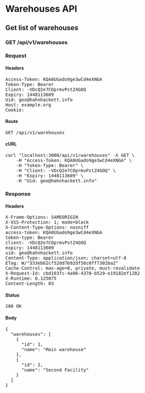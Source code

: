 # Warehouses API

## Get list of warehouses

### GET /api/v1/warehouses
### Request

#### Headers

<pre>Access-Token: KQA0UGado9ge3wCd4eXNGA
Token-Type: Bearer
Client: -VDcQ2e7COprmvPstZ4GOQ
Expiry: 1448113609
Uid: geo@hahnhackett.info
Host: example.org
Cookie: </pre>

#### Route

<pre>GET /api/v1/warehouses</pre>

#### cURL

<pre class="request">curl &quot;localhost:3000/api/v1/warehouses&quot; -X GET \
	-H &quot;Access-Token: KQA0UGado9ge3wCd4eXNGA&quot; \
	-H &quot;Token-Type: Bearer&quot; \
	-H &quot;Client: -VDcQ2e7COprmvPstZ4GOQ&quot; \
	-H &quot;Expiry: 1448113609&quot; \
	-H &quot;Uid: geo@hahnhackett.info&quot;</pre>

### Response

#### Headers

<pre>X-Frame-Options: SAMEORIGIN
X-XSS-Protection: 1; mode=block
X-Content-Type-Options: nosniff
access-token: KQA0UGado9ge3wCd4eXNGA
token-type: Bearer
client: -VDcQ2e7COprmvPstZ4GOQ
expiry: 1448113609
uid: geo@hahnhackett.info
Content-Type: application/json; charset=utf-8
ETag: W/&quot;333eb62cf52dd7b92df56c0ff7302ba2&quot;
Cache-Control: max-age=0, private, must-revalidate
X-Request-Id: cbd103fc-4a96-4378-b529-e19182ef1282
X-Runtime: 0.125075
Content-Length: 83</pre>

#### Status

<pre>200 OK</pre>

#### Body

<pre>{
  "warehouses": [
    {
      "id": 1,
      "name": "Main warehouse"
    },
    {
      "id": 2,
      "name": "Second Facility"
    }
  ]
}</pre>
